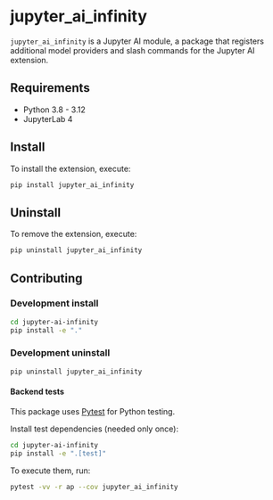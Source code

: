 # jupyter_ai_infinity

`jupyter_ai_infinity` is a Jupyter AI module, a package
that registers additional model providers and slash commands for the Jupyter AI
extension.

## Requirements

- Python 3.8 - 3.12
- JupyterLab 4

## Install

To install the extension, execute:

```bash
pip install jupyter_ai_infinity
```

## Uninstall

To remove the extension, execute:

```bash
pip uninstall jupyter_ai_infinity
```

## Contributing

### Development install

```bash
cd jupyter-ai-infinity
pip install -e "."
```

### Development uninstall

```bash
pip uninstall jupyter_ai_infinity
```

#### Backend tests

This package uses [Pytest](https://docs.pytest.org/) for Python testing.

Install test dependencies (needed only once):

```sh
cd jupyter-ai-infinity
pip install -e ".[test]"
```

To execute them, run:

```sh
pytest -vv -r ap --cov jupyter_ai_infinity
```
